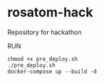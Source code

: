 # rosatom-hack
Repository for hackathon

RUN

```shell
chmod +x pre_deploy.sh
./pre_deploy.sh
docker-compose up --build -d
```